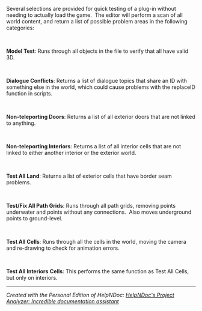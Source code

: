 # 

&nbsp;

Several selections are provided for quick testing of a plug-in without needing to actually load the game.&nbsp; The editor will perform a scan of all world content, and return a list of possible problem areas in the following categories:

&nbsp;

**Model Test**: Runs through all objects in the file to verify that all have valid 3D.

&nbsp;

**Dialogue Conflicts**: Returns a list of dialogue topics that share an ID with something else in the world, which could cause problems with the replaceID function in scripts.

&nbsp;

**Non-teleporting Doors**: Returns a list of all exterior doors that are not linked to anything.

&nbsp;

**Non-teleporting Interiors**: Returns a list of all interior cells that are not linked to either another interior or the exterior world.

&nbsp;

**Test All Land**: Returns a list of exterior cells that have border seam problems.

&nbsp;

**Test/Fix All Path Grids**: Runs through all path grids, removing points underwater and points without any connections.&nbsp; Also moves underground points to ground-level.

&nbsp;

**Test All Cells**: Runs through all the cells in the world, moving the camera and re-drawing to check for animation errors.

&nbsp;

**Test All Interiors** **Cells**: This performs the same function as Test All Cells, but only on interiors.


***
_Created with the Personal Edition of HelpNDoc: [HelpNDoc's Project Analyzer: Incredible documentation assistant](<https://www.helpndoc.com/feature-tour/advanced-project-analyzer/>)_
